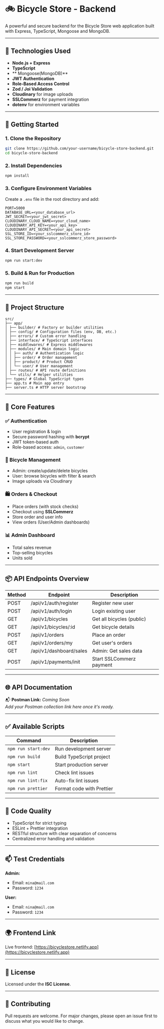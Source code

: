 # 🚲 Bicycle Store - Backend

A powerful and secure backend for the Bicycle Store web application built with Express, TypeScript, Mongoose  and MongoDB.

---

## 🔧 Technologies Used

- **Node.js + Express**
- **TypeScript**
- ** Mongoose(MongoDB)**
- **JWT Authentication**
- **Role-Based Access Control**
- **Zod / Joi Validation**
- **Cloudinary** for image uploads
- **SSLCommerz** for payment integration
- **dotenv** for environment variables

---

## 🚀 Getting Started

### 1. Clone the Repository

```bash
git clone https://github.com/your-username/bicycle-store-backend.git
cd bicycle-store-backend
```

### 2. Install Dependencies

```bash
npm install
```

### 3. Configure Environment Variables

Create a `.env` file in the root directory and add:

```env
PORT=5000
DATABASE_URL=<your_database_url>
JWT_SECRET=<your_jwt_secret>
CLOUDINARY_CLOUD_NAME=<your_cloud_name>
CLOUDINARY_API_KEY=<your_api_key>
CLOUDINARY_API_SECRET=<your_api_secret>
SSL_STORE_ID=<your_sslcommerz_store_id>
SSL_STORE_PASSWORD=<your_sslcommerz_store_password>
```

### 4. Start Development Server

```bash
npm run start:dev
```

### 5. Build & Run for Production

```bash
npm run build
npm start
```

---

## 📁 Project Structure

```
src/
├── app/
│ ├── builder/ # Factory or builder utilities
│ ├── config/ # Configuration files (env, DB, etc.)
│ ├── errors/ # Custom error handling
│ ├── interface/ # TypeScript interfaces
│ ├── middlewares/ # Express middlewares
│ ├── modules/ # Main domain logic
│ │ ├── auth/ # Authentication logic
│ │ ├── order/ # Order management
│ │ ├── product/ # Product CRUD
│ │ └── user/ # User management
│ ├── routes/ # API route definitions
│ └── utils/ # Helper utilities
├── types/ # Global TypeScript types
├── app.ts # Main app entry
├── server.ts # HTTP server bootstrap
```

---

## 🔐 Core Features

### ✅ Authentication

- User registration & login
- Secure password hashing with **bcrypt**
- JWT token-based auth
- Role-based access: `admin`, `customer`

### 🚴 Bicycle Management

- Admin: create/update/delete bicycles
- User: browse bicycles with filter & search
- Image uploads via Cloudinary

### 🛍️ Orders & Checkout

- Place orders (with stock checks)
- Checkout using **SSLCommerz**
- Store order and user info
- View orders (User/Admin dashboards)

### 📊 Admin Dashboard

- Total sales revenue
- Top-selling bicycles
- Units sold

---

## 📦 API Endpoints Overview

| Method | Endpoint                | Description                       |
|--------|-------------------------|-----------------------------------|
| POST   | /api/v1/auth/register   | Register new user                 |
| POST   | /api/v1/auth/login      | Login existing user               |
| GET    | /api/v1/bicycles        | Get all bicycles (public)         |
| GET    | /api/v1/bicycles/:id    | Get bicycle details               |
| POST   | /api/v1/orders          | Place an order                    |
| GET    | /api/v1/orders/my       | Get user's orders                 |
| GET    | /api/v1/dashboard/sales | Admin: Get sales data             |
| POST   | /api/v1/payments/init   | Start SSLCommerz payment          |

---

## 🌐 API Documentation

📬 **Postman Link:** _Coming Soon_  
_Add your Postman collection link here once it's ready._

---

## ✅ Available Scripts

| Command             | Description                        |
|---------------------|------------------------------------|
| `npm run start:dev` | Run development server             |
| `npm run build`     | Build TypeScript project           |
| `npm start`         | Start production server            |
| `npm run lint`      | Check lint issues                  |
| `npm run lint:fix`  | Auto-fix lint issues               |
| `npm run prettier`  | Format code with Prettier          |

---

## 🧹 Code Quality

- TypeScript for strict typing
- ESLint + Prettier integration
- RESTful structure with clear separation of concerns
- Centralized error handling and validation

---

## 📫 Test Credentials

**Admin:**
- Email: `mina@mail.com`
- Password: `1234`

**User:**
- Email: `nina@mail.com`
- Password: `1234`

---

## 🌍 Frontend Link

Live frontend: [https://bicyclestore.netlify.app](https://bicyclestore.netlify.app)

---

## 📝 License

Licensed under the **ISC License**.

---

## 🤝 Contributing

Pull requests are welcome. For major changes, please open an issue first to discuss what you would like to change.

